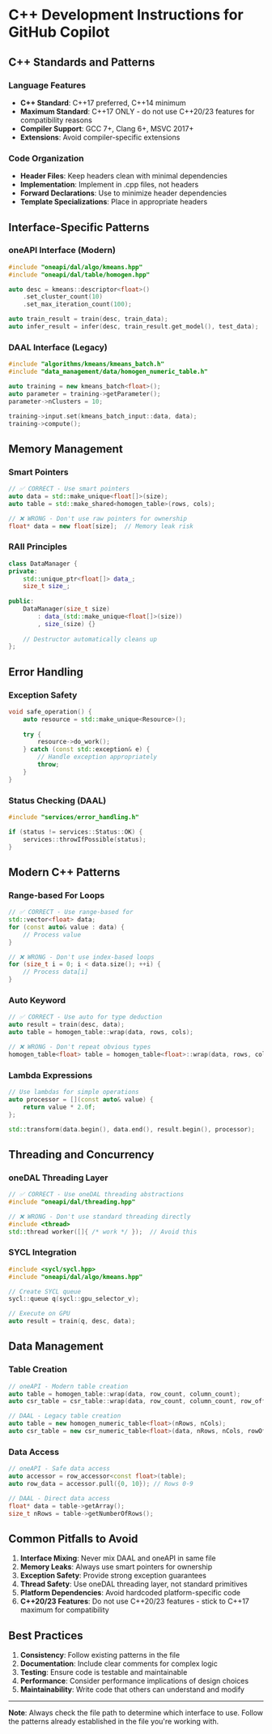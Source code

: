 # C++ Development Instructions for GitHub Copilot

## C++ Standards and Patterns

### Language Features
- **C++ Standard**: C++17 preferred, C++14 minimum
- **Maximum Standard**: C++17 ONLY - do not use C++20/23 features for compatibility reasons
- **Compiler Support**: GCC 7+, Clang 6+, MSVC 2017+
- **Extensions**: Avoid compiler-specific extensions

### Code Organization
- **Header Files**: Keep headers clean with minimal dependencies
- **Implementation**: Implement in .cpp files, not headers
- **Forward Declarations**: Use to minimize header dependencies
- **Template Specializations**: Place in appropriate headers

## Interface-Specific Patterns

### oneAPI Interface (Modern)
```cpp
#include "oneapi/dal/algo/kmeans.hpp"
#include "oneapi/dal/table/homogen.hpp"

auto desc = kmeans::descriptor<float>()
    .set_cluster_count(10)
    .set_max_iteration_count(100);

auto train_result = train(desc, train_data);
auto infer_result = infer(desc, train_result.get_model(), test_data);
```

### DAAL Interface (Legacy)
```cpp
#include "algorithms/kmeans/kmeans_batch.h"
#include "data_management/data/homogen_numeric_table.h"

auto training = new kmeans_batch<float>();
auto parameter = training->getParameter();
parameter->nClusters = 10;

training->input.set(kmeans_batch_input::data, data);
training->compute();
```

## Memory Management

### Smart Pointers
```cpp
// ✅ CORRECT - Use smart pointers
auto data = std::make_unique<float[]>(size);
auto table = std::make_shared<homogen_table>(rows, cols);

// ❌ WRONG - Don't use raw pointers for ownership
float* data = new float[size];  // Memory leak risk
```

### RAII Principles
```cpp
class DataManager {
private:
    std::unique_ptr<float[]> data_;
    size_t size_;
    
public:
    DataManager(size_t size) 
        : data_(std::make_unique<float[]>(size))
        , size_(size) {}
    
    // Destructor automatically cleans up
};
```

## Error Handling

### Exception Safety
```cpp
void safe_operation() {
    auto resource = std::make_unique<Resource>();
    
    try {
        resource->do_work();
    } catch (const std::exception& e) {
        // Handle exception appropriately
        throw;
    }
}
```

### Status Checking (DAAL)
```cpp
#include "services/error_handling.h"

if (status != services::Status::OK) {
    services::throwIfPossible(status);
}
```

## Modern C++ Patterns

### Range-based For Loops
```cpp
// ✅ CORRECT - Use range-based for
std::vector<float> data;
for (const auto& value : data) {
    // Process value
}

// ❌ WRONG - Don't use index-based loops
for (size_t i = 0; i < data.size(); ++i) {
    // Process data[i]
}
```

### Auto Keyword
```cpp
// ✅ CORRECT - Use auto for type deduction
auto result = train(desc, data);
auto table = homogen_table::wrap(data, rows, cols);

// ❌ WRONG - Don't repeat obvious types
homogen_table<float> table = homogen_table<float>::wrap(data, rows, cols);
```

### Lambda Expressions
```cpp
// Use lambdas for simple operations
auto processor = [](const auto& value) {
    return value * 2.0f;
};

std::transform(data.begin(), data.end(), result.begin(), processor);
```

## Threading and Concurrency

### oneDAL Threading Layer
```cpp
// ✅ CORRECT - Use oneDAL threading abstractions
#include "oneapi/dal/threading.hpp"

// ❌ WRONG - Don't use standard threading directly
#include <thread>
std::thread worker([]{ /* work */ });  // Avoid this
```

### SYCL Integration
```cpp
#include <sycl/sycl.hpp>
#include "oneapi/dal/algo/kmeans.hpp"

// Create SYCL queue
sycl::queue q(sycl::gpu_selector_v);

// Execute on GPU
auto result = train(q, desc, data);
```

## Data Management

### Table Creation
```cpp
// oneAPI - Modern table creation
auto table = homogen_table::wrap(data, row_count, column_count);
auto csr_table = csr_table::wrap(data, row_count, column_count, row_offsets);

// DAAL - Legacy table creation
auto table = new homogen_numeric_table<float>(nRows, nCols);
auto csr_table = new csr_numeric_table<float>(data, nRows, nCols, rowOffsets);
```

### Data Access
```cpp
// oneAPI - Safe data access
auto accessor = row_accessor<const float>(table);
auto row_data = accessor.pull({0, 10}); // Rows 0-9

// DAAL - Direct data access
float* data = table->getArray();
size_t nRows = table->getNumberOfRows();
```

## Common Pitfalls to Avoid

1. **Interface Mixing**: Never mix DAAL and oneAPI in same file
2. **Memory Leaks**: Always use smart pointers for ownership
3. **Exception Safety**: Provide strong exception guarantees
4. **Thread Safety**: Use oneDAL threading layer, not standard primitives
5. **Platform Dependencies**: Avoid hardcoded platform-specific code
6. **C++20/23 Features**: Do not use C++20/23 features - stick to C++17 maximum for compatibility

## Best Practices

1. **Consistency**: Follow existing patterns in the file
2. **Documentation**: Include clear comments for complex logic
3. **Testing**: Ensure code is testable and maintainable
4. **Performance**: Consider performance implications of design choices
5. **Maintainability**: Write code that others can understand and modify

---

**Note**: Always check the file path to determine which interface to use. Follow the patterns already established in the file you're working with.
